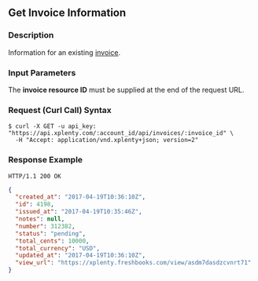 ## Get Invoice Information

### Description
Information for an existing [invoice](https://github.com/xplenty/xplenty-api-doc-v2/blob/master/resources/invoice.md).

### Input Parameters
The **invoice resource ID** must be supplied at the end of the request URL.

### Request (Curl Call) Syntax
```shell
$ curl -X GET -u api_key: "https://api.xplenty.com/:account_id/api/invoices/:invoice_id" \
  -H "Accept: application/vnd.xplenty+json; version=2"
```

### Response Example
```HTTP
HTTP/1.1 200 OK
```

```json
{
  "created_at": "2017-04-19T10:36:10Z",
  "id": 4198,
  "issued_at": "2017-04-19T10:35:46Z",
  "notes": null,
  "number": 312382,
  "status": "pending",
  "total_cents": 10000,
  "total_currency": "USD",
  "updated_at": "2017-04-19T10:36:10Z",
  "view_url": "https://xplenty.freshbooks.com/view/asdm7dasdzcvnrt71"
}
```
